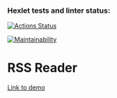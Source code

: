 ### Hexlet tests and linter status:
[![Actions Status](https://github.com/Herbaa/frontend-project-11/actions/workflows/hexlet-check.yml/badge.svg)](https://github.com/Herbaa/frontend-project-11/actions)

[![Maintainability](https://api.codeclimate.com/v1/badges/d5651122aec3d8349d7f/maintainability)](https://codeclimate.com/github/Herbaa/frontend-project-11/maintainability)

# RSS Reader

[Link to demo](https://frontend-project-11-beta-three.vercel.app/)
